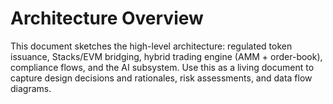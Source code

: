 # Architecture Overview

This document sketches the high-level architecture: regulated token issuance, Stacks/EVM bridging, hybrid trading engine (AMM + order-book), compliance flows, and the AI subsystem. Use this as a living document to capture design decisions and rationales, risk assessments, and data flow diagrams.
